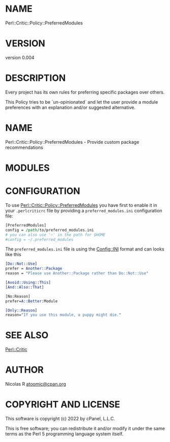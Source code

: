 # NAME

Perl::Critic::Policy::PreferredModules

# VERSION

version 0.004

# DESCRIPTION

Every project has its own rules for preferring specific packages over others.

This Policy tries to be \`un-opinionated\` and let the user provide a module
preferences with an explanation and/or suggested alternative.

# NAME

Perl::Critic::Policy::PreferredModules - Provide custom package recommendations

# MODULES

# CONFIGURATION

To use [Perl::Critic::Policy::PreferredModules](https://metacpan.org/pod/Perl%3A%3ACritic%3A%3APolicy%3A%3APreferredModules) you have first to enable it in your
 `.perlcriticrc` file by providing a `preferred_modules.ini` configuration file:

```perl
[PreferredModules]
config = /path/to/preferred_modules.ini
# you can also use '~' in the path for $HOME
#config = ~/.preferred_modules
```

The  `preferred_modules.ini` file is using the [Config::INI](https://metacpan.org/pod/Config%3A%3AINI) format and can looks like this

```perl
[Do::Not::Use]
prefer = Another::Package
reason = "Please use Another::Package rather than Do::Not::Use"

[Avoid::Using::This]
[And::Also::That]

[No:Reason]
prefer=A::Better:Module

[Only::Reason]
reason="If you use this module, a puppy might die."
```

# SEE ALSO

[Perl::Critic](https://metacpan.org/pod/Perl%3A%3ACritic)

# AUTHOR

Nicolas R <atoomic@cpan.org>

# COPYRIGHT AND LICENSE

This software is copyright (c) 2022 by cPanel, L.L.C.

This is free software; you can redistribute it and/or modify it under
the same terms as the Perl 5 programming language system itself.
